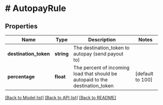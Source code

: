 # # AutopayRule

## Properties

Name | Type | Description | Notes
------------ | ------------- | ------------- | -------------
**destination_token** | **string** | The destination_token to autopay (send payout to) |
**percentage** | **float** | The percent of incoming load that should be autopaid to the destination_token | [default to 100]

[[Back to Model list]](../../README.md#models) [[Back to API list]](../../README.md#endpoints) [[Back to README]](../../README.md)
